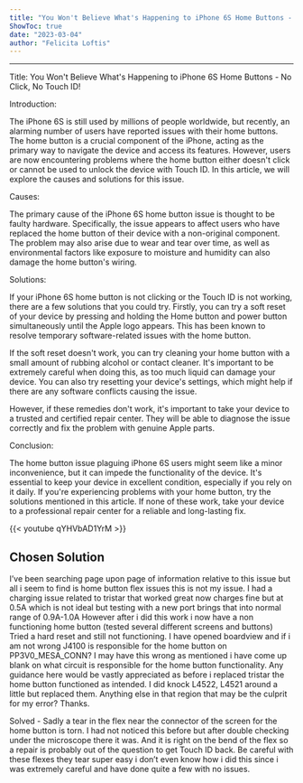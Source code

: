 ```yaml
---
title: "You Won't Believe What's Happening to iPhone 6S Home Buttons - No Click, No Touch ID!"
ShowToc: true 
date: "2023-03-04"
author: "Felicita Loftis"
---
```

*****
Title: You Won't Believe What's Happening to iPhone 6S Home Buttons - No Click, No Touch ID!

Introduction:

The iPhone 6S is still used by millions of people worldwide, but recently, an alarming number of users have reported issues with their home buttons. The home button is a crucial component of the iPhone, acting as the primary way to navigate the device and access its features. However, users are now encountering problems where the home button either doesn't click or cannot be used to unlock the device with Touch ID. In this article, we will explore the causes and solutions for this issue.

Causes:

The primary cause of the iPhone 6S home button issue is thought to be faulty hardware. Specifically, the issue appears to affect users who have replaced the home button of their device with a non-original component. The problem may also arise due to wear and tear over time, as well as environmental factors like exposure to moisture and humidity can also damage the home button's wiring.

Solutions:

If your iPhone 6S home button is not clicking or the Touch ID is not working, there are a few solutions that you could try. Firstly, you can try a soft reset of your device by pressing and holding the Home button and power button simultaneously until the Apple logo appears. This has been known to resolve temporary software-related issues with the home button.

If the soft reset doesn't work, you can try cleaning your home button with a small amount of rubbing alcohol or contact cleaner. It's important to be extremely careful when doing this, as too much liquid can damage your device. You can also try resetting your device's settings, which might help if there are any software conflicts causing the issue.

However, if these remedies don't work, it's important to take your device to a trusted and certified repair center. They will be able to diagnose the issue correctly and fix the problem with genuine Apple parts.

Conclusion:

The home button issue plaguing iPhone 6S users might seem like a minor inconvenience, but it can impede the functionality of the device. It's essential to keep your device in excellent condition, especially if you rely on it daily. If you're experiencing problems with your home button, try the solutions mentioned in this article. If none of these work, take your device to a professional repair center for a reliable and long-lasting fix.

{{< youtube qYHVbAD1YrM >}} 



## Chosen Solution
 I’ve been searching page upon page of information relative to this issue but all i seem to find is home button flex issues this is not my issue.
I had a charging issue related to tristar that worked great now charges fine but at 0.5A which is not ideal but testing with a new port brings that into normal range of 0.9A-1.0A
However after i did this work i now have a non functioning home button (tested several different screens and buttons) Tried a hard reset and still not functioning.
I have opened boardview and if i am not wrong J4100 is responsible for the home button on PP3V0_MESA_CONN? I may have this wrong as mentioned i have come up blank on what circuit is responsible for the home button functionality.
Any guidance here would be vastly appreciated as before i replaced tristar the home button functioned as intended. I did knock L4522, L4521 around a little but replaced them. Anything else in that region that may be the culprit for my error?
Thanks.

 Solved - Sadly a tear in the flex near the connector of the screen for the home button is torn. I had not noticed this before but after double checking under the microscope there it was. And it is right on the bend of the flex so a repair is probably out of the question to get Touch ID back.
Be careful with these flexes they tear super easy i don’t even know how i did this since i was extremely careful and have done quite a few with no issues.




